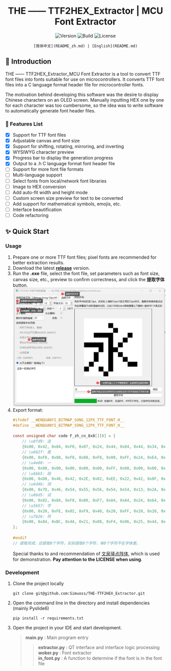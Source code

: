 <div align="center">
    <h1> THE —— TTF2HEX_Extractor | MCU Font Extractor </h1>
</div>

<div align="center">  
    <img src="https://img.shields.io/badge/Version-0.1.0-blue.svg" alt="Version">
    <img src="https://img.shields.io/badge/Build-Passing-green.svg" alt="Build">
    <img src="https://img.shields.io/badge/License-GPLv3-blue.svg" alt="License">

    [简体中文](README_zh.md) | [English](README.md)
</div>

## 📖 Introduction

THE —— TTF2HEX_Extractor_MCU Font Extractor is a tool to convert TTF font files into fonts suitable for use on microcontrollers. It converts TTF font files into a C language format header file for microcontroller fonts.

The motivation behind developing this software was the desire to display Chinese characters on an OLED screen. Manually inputting HEX one by one for each character was too cumbersome, so the idea was to write software to automatically generate font header files.

### 🧰 Features List

- [x] Support for TTF font files
- [x] Adjustable canvas and font size
- [x] Support for shifting, rotating, mirroring, and inverting
- [x] WYSIWYG character preview
- [x] Progress bar to display the generation progress
- [x] Output to a .h C language format font header file
- [ ] Support for more font file formats
- [ ] Multi-language support
- [ ] Select fonts from local/network font libraries
- [ ] Image to HEX conversion
- [ ] Add auto-fit width and height mode
- [ ] Custom screen size preview for text to be converted
- [ ] Add support for mathematical symbols, emojis, etc.
- [ ] Interface beautification
- [ ] Code refactoring

## ✨ Quick Start

### Usage
1. Prepare one or more TTF font files; pixel fonts are recommended for better extraction results.
2. Download the latest **[release](https://github.com/Simuoss/THE-TTF2HEX_Extractor/releases)** version.
3. Run the **.exe** file, select the font file, set parameters such as font size, canvas size, etc., preview to confirm correctness, and click the **提取字体** button.
   ![img](./readme/使用方法.png)
4. Export format:
    ```c
    #ifndef __WENQUANYI_BITMAP_SONG_12PX_TTF_FONT_H__
    #define __WENQUANYI_BITMAP_SONG_12PX_TTF_FONT_H__

    const unsigned char code F_zh_cn_8x8[][8] = {
        // \u8fd9: 这
        {0x00, 0x42, 0x84, 0xF0, 0x07, 0x24, 0x44, 0x84, 0x44, 0x34, 0x0A, 0xF1, },
        // \u662f: 是
        {0x00, 0xF8, 0x08, 0xF8, 0x08, 0xF8, 0x00, 0xFF, 0x24, 0xE4, 0x2A, 0xF1, },
        // \u4e00: 一
        {0x00, 0x00, 0x00, 0x00, 0x00, 0x00, 0xFF, 0x00, 0x00, 0x00, 0x00, 0x00, },
        // \u6bb5: 段
        {0x00, 0xD8, 0x46, 0x42, 0x2E, 0x02, 0xEE, 0x22, 0x42, 0x8F, 0x42, 0x32, },
        // \u6d4b: 测
        {0x00, 0x7D, 0x46, 0x54, 0x55, 0x56, 0x54, 0x54, 0x13, 0x2A, 0x46, 0x02, },
        // \u8bd5: 试
        {0x00, 0x82, 0x84, 0xF8, 0x80, 0xF7, 0xA4, 0xA4, 0x24, 0x64, 0x1C, 0x04, },
        // \u5b57: 字
        {0x00, 0x20, 0xFE, 0x02, 0xF9, 0x40, 0x20, 0xFF, 0x20, 0x20, 0x20, 0x38, },
        // \u7b26: 符
        {0x00, 0x84, 0xBC, 0x4A, 0x21, 0x08, 0xF4, 0x06, 0x25, 0x44, 0x04, 0x84, },
    };

    #endif
    // 提取完成，应提取8个字符，实际提取8个字符，有0个字符不在字体里。
    ```
    Special thanks to and recommendation of [文泉驿点阵体](https://github.com/AmusementClub/WenQuanYi-Bitmap-Song-TTF), which is used for demonstration. **Pay attention to the LICENSE when using**.

### Development
1. Clone the project locally
    ```shell
    git clone git@github.com:Simuoss/THE-TTF2HEX_Extractor.git
    ```
2. Open the command line in the directory and install dependencies (mainly Pyslide6)
    ```shell
    pip install -r requirements.txt
    ```
3. Open the project in your IDE and start development.
    > **main.py** : Main program entry  
    >> **extractor.py** : QT interface and interface logic processing  
    >> **woker.py** : Font extractor  
    >> **in_font.py** : A function to determine if the font is in the font file
